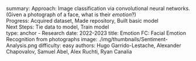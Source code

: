 summary: Approach: Image classification via convolutional neural networks​. (Given a photograph of a face, what is their _emotion_?​)<br/> Progress:​ Acquired dataset​, Made repository​, Built basic model​<br/> Next Steps:​ Tie data to model​, Train model​<br/>
type: anchor - Research
date: 2022-2023
title: Emotion FC: Facial Emotion Recognition from photographs​
image: ./img/thumbnails/Sentiment-Analysis.png
difficulty: easy
authors: Hugo Garrido-Lestache, Alexander Chapovalov, Samuel Abel, Alex Ruchti, Ryan Canalia
